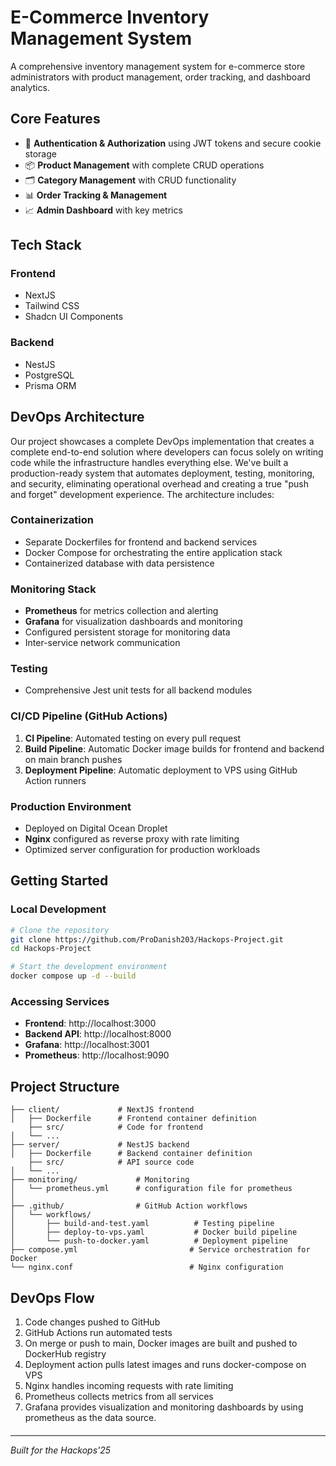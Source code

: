 # E-Commerce Inventory Management System

A comprehensive inventory management system for e-commerce store administrators with product management, order tracking, and dashboard analytics.

## Core Features

- 🔐 **Authentication & Authorization** using JWT tokens and secure cookie storage
- 📦 **Product Management** with complete CRUD operations
- 🗂️ **Category Management** with CRUD functionality
- 📊 **Order Tracking & Management**
- 📈 **Admin Dashboard** with key metrics

## Tech Stack

### Frontend

- NextJS
- Tailwind CSS
- Shadcn UI Components

### Backend

- NestJS
- PostgreSQL
- Prisma ORM

## DevOps Architecture

Our project showcases a complete DevOps implementation that creates a complete end-to-end solution where developers can focus solely on writing code while the infrastructure handles everything else. We've built a production-ready system that automates deployment, testing, monitoring, and security, eliminating operational overhead and creating a true "push and forget" development experience. The architecture includes:

### Containerization

- Separate Dockerfiles for frontend and backend services
- Docker Compose for orchestrating the entire application stack
- Containerized database with data persistence

### Monitoring Stack

- **Prometheus** for metrics collection and alerting
- **Grafana** for visualization dashboards and monitoring
- Configured persistent storage for monitoring data
- Inter-service network communication

### Testing

- Comprehensive Jest unit tests for all backend modules

### CI/CD Pipeline (GitHub Actions)

1. **CI Pipeline**: Automated testing on every pull request
2. **Build Pipeline**: Automatic Docker image builds for frontend and backend on main branch pushes
3. **Deployment Pipeline**: Automatic deployment to VPS using GitHub Action runners

### Production Environment

- Deployed on Digital Ocean Droplet
- **Nginx** configured as reverse proxy with rate limiting
- Optimized server configuration for production workloads

## Getting Started

### Local Development

```bash
# Clone the repository
git clone https://github.com/ProDanish203/Hackops-Project.git
cd Hackops-Project

# Start the development environment
docker compose up -d --build
```

### Accessing Services

- **Frontend**: http://localhost:3000
- **Backend API**: http://localhost:8000
- **Grafana**: http://localhost:3001
- **Prometheus**: http://localhost:9090

## Project Structure

```
├── client/             # NextJS frontend
│   ├── Dockerfile      # Frontend container definition
    ├── src/            # Code for frontend
│   └── ...
├── server/             # NestJS backend
│   ├── Dockerfile      # Backend container definition
    ├── src/            # API source code
│   └── ...
├── monitoring/             # Monitoring
│   └── prometheus.yml      # configuration file for prometheus
│
├── .github/                # GitHub Action workflows
│   └── workflows/
│       ├── build-and-test.yaml          # Testing pipeline
│       ├── deploy-to-vps.yaml           # Docker build pipeline
│       └── push-to-docker.yaml          # Deployment pipeline
├── compose.yml                         # Service orchestration for Docker
└── nginx.conf                          # Nginx configuration
```

## DevOps Flow

1. Code changes pushed to GitHub
2. GitHub Actions run automated tests
3. On merge or push to main, Docker images are built and pushed to DockerHub registry
4. Deployment action pulls latest images and runs docker-compose on VPS
5. Nginx handles incoming requests with rate limiting
6. Prometheus collects metrics from all services
7. Grafana provides visualization and monitoring dashboards by using prometheus as the data source.

####

---

_Built for the Hackops'25_
